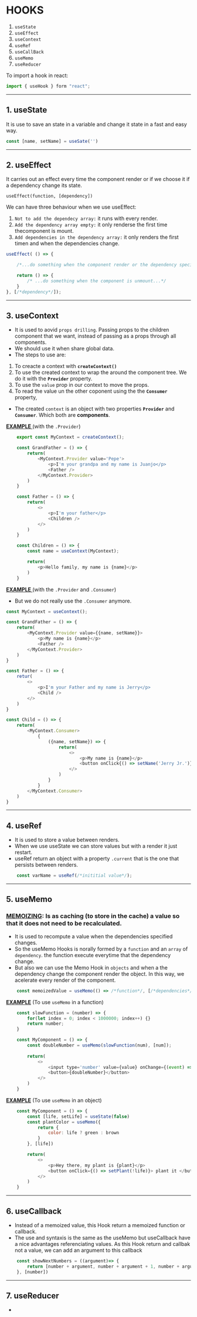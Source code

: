 # HOOKS

1. ``useState``
2. ``useEffect``
3. ``useContext``
4. ``useRef``
5. ``useCallBack``
6. ``useMemo``
7. ``useReducer``

To import a hook in react:
```js 
import { useHook } form "react";
```

---

## 1. useState
It is use to save an state in a variable and change it state in a fast and easy way.
```js
const [name, setName] = useSate('')
```

---

## 2. useEffect
It carries out an effect every time the component render or if we choose it if a dependency change its state.

    useEffect(function, [dependency])

We can have three behaviour when we use useEffect:

1. ``Not to add the dependecy array:`` it runs with every render.
2. ``Add the dependency array empty:`` it only renderse the first time thecomponent is mount.
3. ``Add dependencies in the dependency array:`` it only renders the first timen and when the dependencies change.

```javascript
useEffect( () => {

    /*...do something when the component render or the dependency specify in the array changes...*/

    return () => {
        /* ...do something when the component is unmount...*/
    }
}, [/*dependency*/]);
```

---

## 3. useContext
- It is used to aovid ``props drilling``. Passing props to the children component that we want, instead of passing as a props through all components.
- We should use it when share global data.
- The steps to use are:
1. To creacte a context with **``createContext()``**
2. To use the created context to wrap the around the component tree. We do it with the **``Provider``** property.
3. To use the ``value`` prop in our context to move the props.
4. To read the value un the other coponent using the the **``Consumer``** property,

- The created ``context`` is an object with two properties **``Provider``** and **``Consumer``**. Which both are **components**.

<ins>**EXAMPLE** </ins> (with the ``.Provider``)
```js
    export const MyContext = createContext();

    const GrandFather = () => {
        return(
            <MyContext.Provider value='Pepe'>
                <p>I'm your grandpa and my name is Juanjo</p>
                <Father />
            </MyContext.Provider>
        )
    }

    const Father = () => {
        return(
            <>
                <p>I'm your father</p>
                <Children />
            </>
        )
    }

    const Children = () => {
        const name = useContext(MyContext);

        return(
            <p>Hello family, my name is {name}</p>
        )
    }
```

<ins>**EXAMPLE** </ins> (with the ``.Provider`` and ``.Consumer``)
- But we do not really use the ``.Consumer`` anymore.

```javascript
const MyContext = useContext();

const GrandFather = () => {
    return(
        <MyContext.Provider value={{name, setName}}>
            <p>My name is {name}</p>
            <Father />
        </MyContext.Provider>
    )
}

const Father = () => {
    retur(
        <>
            <p>I'm your Father and my name is Jerry</p>
            <Child />
        </>
    )
}

const Child = () => {
    return(
        <MyContext.Consumer>
            { 
                ({name, setName}) => {
                    return(
                        <>
                            <p>My name is {name}</p>
                            <button onClick{() => setName('Jerry Jr.')}>Change my name here</button>
                        </>
                    )
                }
            }
        </MyContext.Consumer>
    )
}
```

---

## 4. useRef
- It is used to store a value between renders.
- When we use useState we can store values but with a render it just restart.
- useRef return an object with a property ``.current`` that is the one that persists between renders.

```javascript
    const varName = useRef(/*inititial value*/);
```

---

## 5. useMemo

### <ins>MEMOIZING</ins>: Is as caching (to store in the cache) a value so that it does not need to be recalculated. 

- It is used to recompute a value when the dependencies specified changes.
- So the useMemo Hooks is norally formed by a ``function`` and an ``array`` of ``dependency``. the function execute everytime that the dependency change.
- But also we can use the Memo Hook in ``objects`` and when a the dependency change the component render the object. In this way, we acelerate every render of the component.

```javascript
    const memoizedValue = useMemo(() => /*function*/, [/*dependencies*/])
```

<ins>**EXAMPLE**</ins> (To use ``useMemo`` in a function)
```javascript
    const slowFunction = (number) => {
        for(let index = 0; index < 1000000; index++) {}
        return number;
    }

    const MyComponent = () => {
        const doubleNumber = useMemo(slowFunction(num), [num]);
        
        return(
            <>
                <input type='number' value={value} onChange={(event) => event.target.value}></input>
                <button>{doubleNumber}</button>
            </>
        )
    }
```
<ins>**EXAMPLE**</ins> (To use ``useMemo`` in an object)
```javascript
    const MyComponent = () => {
        const [life, setLife] = useState(false)
        const plantColor = useMemo({
            return {
                color: life ? green : brown
            }
        }, [life])

        return(
            <>
                <p>Hey there, my plant is {plant}</p>
                <button onClick={() => setPlant(!life)}> plant it </button>
            </>
        )
    }
```

---

## 6. useCallback

- Instead of a memoized value, this Hook return a memoized function or callback.
- The use and syntaxis is the same as the useMemo but useCallback have a nice advantages referenciating values. As this Hook return and callbak not a value, we can add an argument to this callback

```javascript
    const showNextNumbers = ((argument)=> {
        return [number + argument, number + argument + 1, number + argument + 2]
    }, [number])

```

---

## 7. useReducer

-







